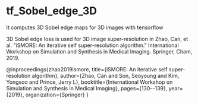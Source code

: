 # tf_Sobel_edge_3D
It computes 3D Sobel edge maps for 3D images with tensorflow

3D Sobel edge loss is used for 3D image super-resolution in
Zhao, Can, et al. "iSMORE: An iterative self super-resolution algorithm." International Workshop on Simulation and Synthesis in Medical Imaging. Springer, Cham, 2019.

@inproceedings{zhao2019ismore,
  title={iSMORE: An iterative self super-resolution algorithm},
  author={Zhao, Can and Son, Seoyoung and Kim, Yongsoo and Prince, Jerry L},
  booktitle={International Workshop on Simulation and Synthesis in Medical Imaging},
  pages={130--139},
  year={2019},
  organization={Springer}
}
